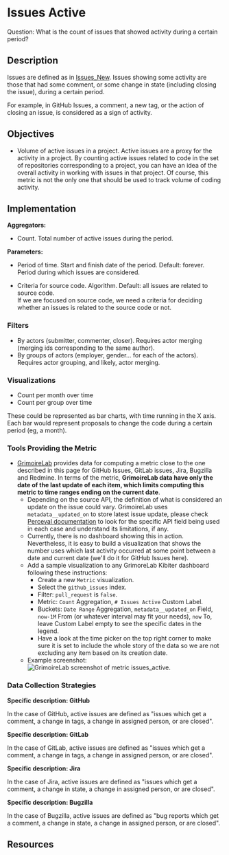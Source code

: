 # Issues Active

Question: What is the count of issues that showed activity during a certain period? 


## Description

Issues are defined as in [Issues_New](https://github.com/chaoss/wg-evolution/blob/master/metrics/Issues_New.md).
Issues showing some activity are those that had some comment,
or some change in state (including closing the issue),
during a certain period.

For example, in GitHub Issues, a comment, a new tag, or
the action of closing an issue, is considered as a sign of activity.


## Objectives

* Volume of active issues in a project.
    Active issues are a proxy for the activity in a project.
    By counting active issues related to code in the set of repositories corresponding
    to a project, you can have an idea of the overall activity in
    working with issues in that project.
    Of course, this metric is not the only one that should be
    used to track volume of coding activity.


## Implementation

**Aggregators:**
* Count. Total number of active issues during the period.

**Parameters:**
* Period of time. Start and finish date of the period. Default: forever.  
    Period during which issues are considered.

* Criteria for source code. Algorithm. Default: all issues are related to
  source code.  
    If we are focused on source code, we need a criteria for deciding
    whether an issues is related to the source code or not.

### Filters 

* By actors (submitter, commenter, closer). Requires actor merging
(merging ids corresponding to the same author).
* By groups of actors (employer, gender... for each of the actors).
Requires actor grouping, and likely, actor merging.


### Visualizations 

* Count per month over time
* Count per group over time

These could be represented as bar charts, with time running in the X axis.
Each bar would represent proposals to change the code
during a certain period (eg, a month).


### Tools Providing the Metric

* [GrimoireLab](https://chaoss.github.io/grimoirelab) provides data for computing a metric close to the one described in this page for GitHub Issues, GitLab issues, Jira, Bugzilla and Redmine. In terms of the metric, **GrimoireLab data have only the date of the last update of each item, which limits computing this metric to time ranges ending on the current date**.
  - Depending on the source API, the definition of what is considered an update on the issue could vary. GrimoireLab uses `metadata__updated_on` to store latest issue update, please check [Perceval documentation](https://perceval.readthedocs.io/en/latest/search.html?q=metadata_updated_on&check_keywords=yes&area=default) to look for the specific API field being used in each case and understand its limitations, if any.
  - Currently, there is no dashboard showing this in action. Nevertheless, it is easy to build a visualization that shows the number uses which last activity occurred at some point between a date and current date (we'll do it for GitHub Issues here).
  - Add a sample visualization to any GrimoreLab Kibiter dashboard following these instructions:
    * Create a new `Metric` visualization.
    * Select the `github_issues` index.
    * Filter: `pull_request` is `false`.
    * Metric: `Count` Aggregation, `# Issues Active` Custom Label.
    * Buckets: `Date Range` Aggregation, `metadata__updated_on` Field, `now-1M` From (or whatever interval may fit your needs), `now` To, leave Custom Label empty to see the specific dates in the legend.
    * Have a look at the time picker on the top right corner to make sure it is set to include the whole story of the data so we are not excluding any item based on its creation date.
  - Example screenshot: ![GrimoireLab screenshot of metric issues_active](https://github.com/chaoss/wg-evolution/blob/master/metrics/images/issues_active_GrimoireLab.png).

### Data Collection Strategies 

**Specific description: GitHub**

In the case of GitHub, active issues are defined as "issues
which get a comment, a change in tags, a change in assigned
person, or are closed".

**Specific description: GitLab**

In the case of GitLab, active issues are defined as "issues
which get a comment, a change in tags, a change in assigned
person, or are closed".

**Specific description: Jira**

In the case of Jira, active issues are defined as "issues
which get a comment, a change in state, a change in assigned
person, or are closed".

**Specific description: Bugzilla**

In the case of Bugzilla, active issues are defined as "bug reports
which get a comment, a change in state, a change in assigned
person, or are closed".

## Resources
